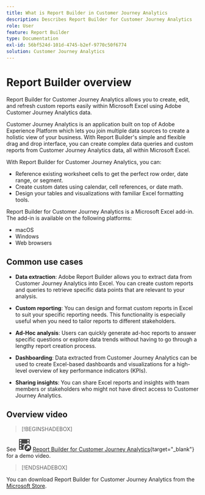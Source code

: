```yaml
---
title: What is Report Builder in Customer Journey Analytics
description: Describes Report Builder for Customer Journey Analytics
role: User
feature: Report Builder
type: Documentation
exl-id: 56bf524d-101d-4745-b2ef-9770c50f6774
solution: Customer Journey Analytics
---
```

# Report Builder overview

Report Builder for Customer Journey Analytics allows you to create, edit, and refresh custom reports easily within Microsoft Excel using Adobe Customer Journey Analytics data. 

Customer Journey Analytics is an application built on top of Adobe Experience Platform which lets you join multiple data sources to create a holistic view of your business. With Report Builder's simple and flexible drag and drop interface, you can create complex data queries and custom reports from Customer Journey Analytics data, all within Microsoft Excel.

With Report Builder for Customer Journey Analytics, you can:

- Reference existing worksheet cells to get the perfect row order, date range, or segment.
- Create custom dates using calendar, cell references, or date math.
- Design your tables and visualizations with familiar Excel formatting tools.

Report Builder for Customer Journey Analytics is a Microsoft Excel add-in. The add-in is available on the following platforms:

- macOS
- Windows
- Web browsers

## Common use cases

- **Data extraction**: Adobe Report Builder allows you to extract data from Customer Journey Analytics into Excel. You can create custom reports and queries to retrieve specific data points that are relevant to your analysis. 

- **Custom reporting**: You can design and format custom reports in Excel to suit your specific reporting needs. This functionality is especially useful when you need to tailor reports to different stakeholders. 

- **Ad-Hoc analysis**: Users can quickly generate ad-hoc reports to answer specific questions or explore data trends without having to go through a lengthy report creation process. 

- **Dashboarding**: Data extracted from Customer Journey Analytics can be used to create Excel-based dashboards and visualizations for a high-level overview of key performance indicators (KPIs). 

- **Sharing insights**: You can share Excel reports and insights with team members or stakeholders who might not have direct access to Customer Journey Analytics.


## Overview video

>[!BEGINSHADEBOX]

See ![VideoCheckedOut](/help/assets/icons/VideoCheckedOut.svg) [Report Builder for Customer Journey Analytics](https://video.tv.adobe.com/v/337569?quality=12&learn=on){target="_blank"} for a demo video.

>[!ENDSHADEBOX]

 You can download Report Builder for Customer Journey Analytics from the [Microsoft Store](https://appsource.microsoft.com/en-us/product/Office365/WA200003101).

